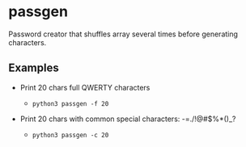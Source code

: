 # passgen

Password creator that shuffles array several times before generating characters.

## Examples

- Print 20 chars full QWERTY characters

    - ```python3 passgen -f 20```


- Print 20 chars with common special characters: -=./!@#$%*()_?

    - ```python3 passgen -c 20```
